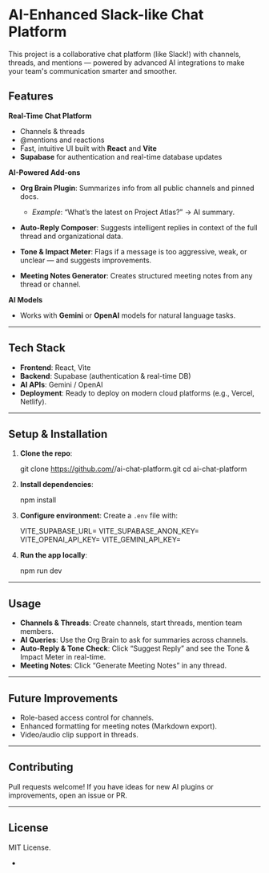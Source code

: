 #  AI-Enhanced Slack-like Chat Platform

This project is a collaborative chat platform (like Slack!) with channels, threads, and mentions — powered by advanced AI integrations to make your team's communication smarter and smoother.

##  Features

 **Real-Time Chat Platform**

* Channels & threads
* @mentions and reactions
* Fast, intuitive UI built with **React** and **Vite**
* **Supabase** for authentication and real-time database updates

 **AI-Powered Add-ons**

* **Org Brain Plugin**: Summarizes info from all public channels and pinned docs.

  * *Example*: “What’s the latest on Project Atlas?” → AI summary.
* **Auto-Reply Composer**: Suggests intelligent replies in context of the full thread and organizational data.
* **Tone & Impact Meter**: Flags if a message is too aggressive, weak, or unclear — and suggests improvements.
* **Meeting Notes Generator**: Creates structured meeting notes from any thread or channel.

**AI Models**

* Works with **Gemini** or **OpenAI** models for natural language tasks.

---

## Tech Stack

* **Frontend**: React, Vite
* **Backend**: Supabase (authentication & real-time DB)
* **AI APIs**: Gemini / OpenAI
* **Deployment**: Ready to deploy on modern cloud platforms (e.g., Vercel, Netlify).

---

## Setup & Installation

1. **Clone the repo**:

   git clone https://github.com/<your-username>/ai-chat-platform.git
   cd ai-chat-platform

2. **Install dependencies**:

   npm install

3. **Configure environment**:
   Create a `.env` file with:

   VITE_SUPABASE_URL=<your-supabase-url>
   VITE_SUPABASE_ANON_KEY=<your-supabase-anon-key>
   VITE_OPENAI_API_KEY=<optional-if-using-openai>
   VITE_GEMINI_API_KEY=<optional-if-using-gemini>

4. **Run the app locally**:

   npm run dev

---

## Usage

* **Channels & Threads**: Create channels, start threads, mention team members.
* **AI Queries**: Use the Org Brain to ask for summaries across channels.
* **Auto-Reply & Tone Check**: Click “Suggest Reply” and see the Tone & Impact Meter in real-time.
* **Meeting Notes**: Click “Generate Meeting Notes” in any thread.

---

## Future Improvements

* Role-based access control for channels.
* Enhanced formatting for meeting notes (Markdown export).
* Video/audio clip support in threads.

---

##  Contributing

Pull requests welcome! If you have ideas for new AI plugins or improvements, open an issue or PR.

---

## License

MIT License.

-